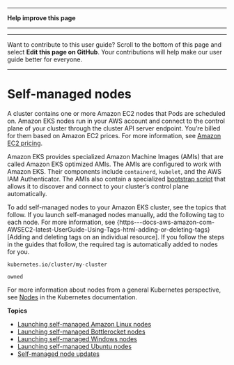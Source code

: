 --------

 **Help improve this page** 

--------

--------

Want to contribute to this user guide? Scroll to the bottom of this page and select **Edit this page on GitHub**\. Your contributions will help make our user guide better for everyone\.

--------

# Self\-managed nodes<a name="worker"></a>

A cluster contains one or more Amazon EC2 nodes that Pods are scheduled on\. Amazon EKS nodes run in your AWS account and connect to the control plane of your cluster through the cluster API server endpoint\. You’re billed for them based on Amazon EC2 prices\. For more information, see [Amazon EC2 pricing](https://aws.amazon.com/ec2/pricing/)\.

Amazon EKS provides specialized Amazon Machine Images \(AMIs\) that are called Amazon EKS optimized AMIs\. The AMIs are configured to work with Amazon EKS\. Their components include `containerd`, `kubelet`, and the AWS IAM Authenticator\. The AMIs also contain a specialized [bootstrap script](https://github.com/awslabs/amazon-eks-ami/blob/master/files/bootstrap.sh) that allows it to discover and connect to your cluster’s control plane automatically\.

To add self\-managed nodes to your Amazon EKS cluster, see the topics that follow\. If you launch self\-managed nodes manually, add the following tag to each node\. For more information, see \{https\-\-\-docs\-aws\-amazon\-com\-AWSEC2\-latest\-UserGuide\-Using\-Tags\-html\-adding\-or\-deleting\-tags\}\[Adding and deleting tags on an individual resource\]\. If you follow the steps in the guides that follow, the required tag is automatically added to nodes for you\.

 `kubernetes.io/cluster/my-cluster ` 

 `owned` 

For more information about nodes from a general Kubernetes perspective, see [Nodes](https://kubernetes.io/docs/concepts/architecture/nodes/) in the Kubernetes documentation\.

**Topics**
+ [Launching self\-managed Amazon Linux nodes](launch-workers.md)
+ [Launching self\-managed Bottlerocket nodes](launch-node-bottlerocket.md)
+ [Launching self\-managed Windows nodes](launch-windows-workers.md)
+ [Launching self\-managed Ubuntu nodes](launch-node-ubuntu.md)
+ [Self\-managed node updates](update-workers.md)